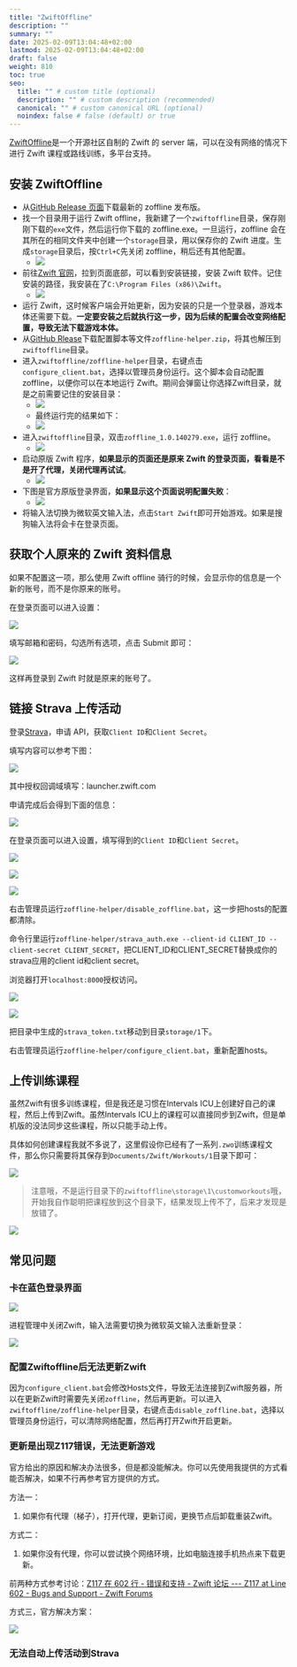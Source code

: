 ```yaml
---
title: "ZwiftOffline"
description: ""
summary: ""
date: 2025-02-09T13:04:48+02:00
lastmod: 2025-02-09T13:04:48+02:00
draft: false
weight: 810
toc: true
seo:
  title: "" # custom title (optional)
  description: "" # custom description (recommended)
  canonical: "" # custom canonical URL (optional)
  noindex: false # false (default) or true
---
```


[ZwiftOffline](https://github.com/zoffline/zwift-offline?tab=readme-ov-file)是一个开源社区自制的 Zwift 的 server 端，可以在没有网络的情况下进行 Zwift 课程或路线训练，多平台支持。

## 安装 ZwiftOffline

- 从[GitHub Release 页面](https://github.com/zoffline/zwift-offline/releases/latest)下载最新的 zoffline 发布版。
- 找一个目录用于运行 Zwift offline，我新建了一个`zwiftoffline`目录，保存刚刚下载的`exe`文件，然后运行你下载的 zoffline.exe。一旦运行，zoffline 会在其所在的相同文件夹中创建一个`storage`目录，用以保存你的 Zwift 进度。生成`storage`目录后，按`Ctrl+C`先关闭 zoffline，稍后还有其他配置。
  - ![](https://picbed-1311007548.cos.ap-shanghai.myqcloud.com/markdown_picbed/img//2025/02/10/ed838fae543dc8d607c231d89fc4888b.png)
- 前往[Zwift 官网](https://www.zwift.com/)，拉到页面底部，可以看到安装链接，安装 Zwift 软件。记住安装的路径，我安装在了`C:\Program Files (x86)\Zwift`。
  - ![](https://picbed-1311007548.cos.ap-shanghai.myqcloud.com/markdown_picbed/img//2025/02/09/734f7507b1e68958bba2ea2525216752.png)
- 运行 Zwift，这时候客户端会开始更新，因为安装的只是一个登录器，游戏本体还需要下载。**一定要安装之后就执行这一步，因为后续的配置会改变网络配置，导致无法下载游戏本体。**
- 从[GitHub Rlease](https://github.com/oldnapalm/zoffline-helper/releases/latest)下载配置脚本等文件`zoffline-helper.zip`，将其也解压到`zwiftoffline`目录。
- 进入`zwiftoffline/zoffline-helper`目录，右键点击`configure_client.bat`，选择以管理员身份运行。这个脚本会自动配置 zoffline，以便你可以在本地运行 Zwift。期间会弹窗让你选择Zwift目录，就是之前需要记住的安装目录：
  - ![](https://picbed-1311007548.cos.ap-shanghai.myqcloud.com/markdown_picbed/img//2025/02/19/52b44adfe177bde733156c3d2faefe5e.png)
  - 最终运行完的结果如下：
  - ![](https://picbed-1311007548.cos.ap-shanghai.myqcloud.com/markdown_picbed/img//2025/02/09/6769deefaa7c142c42411a43af345e8d.png)
- 进入`zwiftoffline`目录，双击`zoffline_1.0.140279.exe`，运行 zoffline。
  - ![](https://picbed-1311007548.cos.ap-shanghai.myqcloud.com/markdown_picbed/img//2025/02/09/029bd1af360095a4a279b52c822cd5c7.png)
- 启动原版 Zwift 程序，**如果显示的页面还是原来 Zwift 的登录页面，看看是不是开了代理，关闭代理再试试**。
  - ![](https://picbed-1311007548.cos.ap-shanghai.myqcloud.com/markdown_picbed/img//2025/02/09/e577c5169d652b1ae201a337a0d292f8.png)
- 下图是官方原版登录界面，**如果显示这个页面说明配置失败**：
  - ![](https://picbed-1311007548.cos.ap-shanghai.myqcloud.com/markdown_picbed/img//2025/02/19/d8c93c7c78d2f33555bed4a3be9d671f.png)
- 将输入法切换为微软英文输入法，点击`Start Zwift`即可开始游戏。如果是搜狗输入法将会卡在登录页面。

## 获取个人原来的 Zwift 资料信息

如果不配置这一项，那么使用 Zwift offline 骑行的时候，会显示你的信息是一个新的账号，而不是你原来的账号。

在登录页面可以进入设置：

![](https://picbed-1311007548.cos.ap-shanghai.myqcloud.com/markdown_picbed/img//2025/02/09/ce3667b3f69bf3ab3fd81c191aee51f8.png)

填写邮箱和密码，勾选所有选项，点击 Submit 即可：

![](https://picbed-1311007548.cos.ap-shanghai.myqcloud.com/markdown_picbed/img//2025/02/09/9cc77352a1f299516e1f76989bdc60c3.png)

这样再登录到 Zwift 时就是原来的账号了。

## 链接 Strava 上传活动

登录[Strava](https://www.strava.com/settings/api)，申请 API，获取`Client ID`和`Client Secret`。

填写内容可以参考下图：

![](https://picbed-1311007548.cos.ap-shanghai.myqcloud.com/markdown_picbed/img//2025/02/09/d8024be9518e5a262538aa5d48c7fbb0.png)

其中授权回调域填写：launcher.zwift.com

申请完成后会得到下面的信息：

![](https://picbed-1311007548.cos.ap-shanghai.myqcloud.com/markdown_picbed/img//2025/02/09/a5024f9e2e150810251222315be11ac9.png)

在登录页面可以进入设置，填写得到的`Client ID`和`Client Secret`。

![](https://picbed-1311007548.cos.ap-shanghai.myqcloud.com/markdown_picbed/img//2025/02/09/29afa480ea0c6ceba03f89a14b30c987.png)

![](https://picbed-1311007548.cos.ap-shanghai.myqcloud.com/markdown_picbed/img//2025/02/09/84b0932cd611d78a1497f82aafa86fb7.png)

![](https://picbed-1311007548.cos.ap-shanghai.myqcloud.com/markdown_picbed/img//2025/02/09/2457689c2493d63ffa77e465948d3d84.png)

右击管理员运行`zoffline-helper/disable_zoffline.bat`，这一步把hosts的配置都清除。

命令行里运行`zoffline-helper/strava_auth.exe --client-id CLIENT_ID --client-secret CLIENT_SECRET`，把CLIENT_ID和CLIENT_SECRET替换成你的strava应用的client id和client secret。

浏览器打开`localhost:8000`授权访问。

![](https://picbed-1311007548.cos.ap-shanghai.myqcloud.com/markdown_picbed/img//2025/05/18/4b0dbbd3bd2dd82b1c6da8327e494ea3.png)

![](https://picbed-1311007548.cos.ap-shanghai.myqcloud.com/markdown_picbed/img//2025/05/18/05c02cfd9cd98aaf1e198d2f99b58f5a.png)

把目录中生成的`strava_token.txt`移动到目录`storage/1`下。

右击管理员运行`zoffline-helper/configure_client.bat`，重新配置hosts。

## 上传训练课程

虽然Zwift有很多训练课程，但是我还是习惯在Intervals ICU上创建好自己的课程，然后上传到Zwift。虽然Intervals ICU上的课程可以直接同步到Zwift，但是单机版的没法同步这些课程，所以只能手动上传。

具体如何创建课程我就不多说了，这里假设你已经有了一系列`.zwo`训练课程文件，那么你只需要将其保存到`Documents/Zwift/Workouts/1`目录下即可：

![](https://picbed-1311007548.cos.ap-shanghai.myqcloud.com/markdown_picbed/img//2025/02/15/f18d29b2d3e548bf2fe0878d54b2f45f.png)

> 注意哦，不是运行目录下的`zwiftoffline\storage\1\customworkouts`哦，开始我自作聪明把课程放到这个目录下，结果发现上传不了，后来才发现是放错了。

![](https://picbed-1311007548.cos.ap-shanghai.myqcloud.com/markdown_picbed/img//2025/02/15/edd5d0ab56c733e794d196838851dfe3.png)

## 常见问题

### 卡在蓝色登录界面

![](https://picbed-1311007548.cos.ap-shanghai.myqcloud.com/markdown_picbed/img//2025/02/20/03f08f3fa8d593d33b38647a46f22341.png)

进程管理中关闭Zwift，输入法需要切换为微软英文输入法重新登录：

![](https://picbed-1311007548.cos.ap-shanghai.myqcloud.com/markdown_picbed/img//2025/02/20/48a6263e5ffe475ec5753b13cffd2ec1.png)

### 配置Zwiftoffline后无法更新Zwift

因为`configure_client.bat`会修改Hosts文件，导致无法连接到Zwift服务器，所以在更新Zwift时需要先关闭`zoffline`，然后再更新。可以进入`zwiftoffline/zoffline-helper`目录，右键点击`disable_zoffline.bat`，选择以管理员身份运行，可以清除网络配置，然后再打开Zwift开启更新。

### 更新是出现Z117错误，无法更新游戏

官方给出的原因和解决办法很多，但是都没能解决。你可以先使用我提供的方式看能否解决，如果不行再参考官方提供的方式。

方法一：

1. 如果你有代理（梯子），打开代理，更新订阅，更换节点后卸载重装Zwift。

方式二：

1. 如果你没有代理，你可以尝试换个网络环境，比如电脑连接手机热点来下载更新。

前两种方式参考讨论：[Z117 在 602 行 - 错误和支持 - Zwift 论坛 --- Z117 at Line 602 - Bugs and Support - Zwift Forums](https://forums.zwift.com/t/z117-at-line-602/573404)

方式三，官方解决方案：

![](https://picbed-1311007548.cos.ap-shanghai.myqcloud.com/markdown_picbed/img//2025/10/24/72ba6a993d30a1d2ba6b6c36a9e603ad.png)

### 无法自动上传活动到Strava

